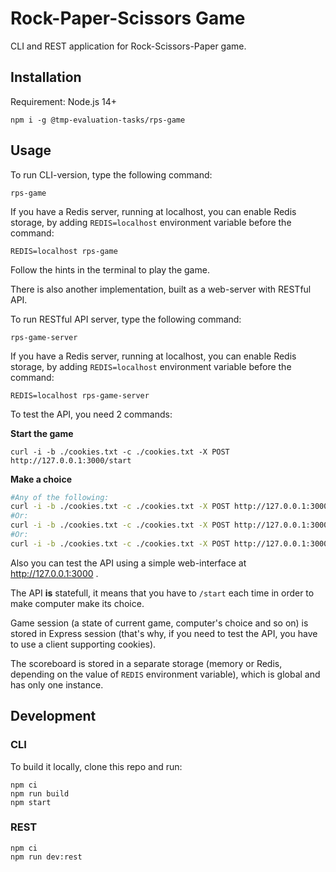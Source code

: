 # Rock-Paper-Scissors Game

CLI and REST application for Rock-Scissors-Paper game.

## Installation

Requirement: Node.js 14+

```
npm i -g @tmp-evaluation-tasks/rps-game
```

## Usage

To run CLI-version, type the following command:

```
rps-game
```

If you have a Redis server, running at localhost, you can enable Redis storage, by adding `REDIS=localhost` environment variable before the command:

```
REDIS=localhost rps-game
```

Follow the hints in the terminal to play the game.

There is also another implementation, built as a web-server with RESTful API.

To run RESTful API server, type the following command:

```
rps-game-server
```

If you have a Redis server, running at localhost, you can enable Redis storage, by adding `REDIS=localhost` environment variable before the command:

```
REDIS=localhost rps-game-server
```


To test the API, you need 2 commands:

**Start the game**

```
curl -i -b ./cookies.txt -c ./cookies.txt -X POST http://127.0.0.1:3000/start
```

**Make a choice**

```sh
#Any of the following:
curl -i -b ./cookies.txt -c ./cookies.txt -X POST http://127.0.0.1:3000/choice/scissors
#Or:
curl -i -b ./cookies.txt -c ./cookies.txt -X POST http://127.0.0.1:3000/choice/rock
#Or:
curl -i -b ./cookies.txt -c ./cookies.txt -X POST http://127.0.0.1:3000/choice/paper

```

Also you can test the API using a simple web-interface at http://127.0.0.1:3000 .

The API **is** statefull, it means that you have to `/start` each time in order to make computer make its choice.

Game session (a state of current game, computer's choice and so on) is stored in Express session (that's why, if you need to test the API, you have to use a client supporting cookies).

The scoreboard is stored in a separate storage (memory or Redis, depending on the value of `REDIS` environment variable), which is global and has only one instance.

## Development

### CLI

To build it locally, clone this repo and run:

```
npm ci
npm run build
npm start
```

### REST

```
npm ci
npm run dev:rest
```
